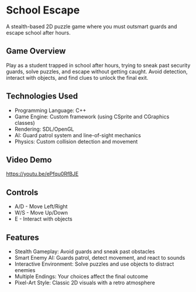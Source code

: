 # School Escape
A stealth-based 2D puzzle game where you must outsmart guards and escape school after hours.

## Game Overview
Play as a student trapped in school after hours, trying to sneak past security guards, solve puzzles, and escape without getting caught. Avoid detection, interact with objects, and find clues to unlock the final exit.

## Technologies Used
- Programming Language: C++
- Game Engine: Custom framework (using CSprite and CGraphics classes)
- Rendering: SDL/OpenGL
- AI: Guard patrol system and line-of-sight mechanics
- Physics: Custom collision detection and movement

## Video Demo
https://youtu.be/ePfqu0RfBJE

## Controls
- A/D - Move Left/Right
- W/S - Move Up/Down
- E - Interact with objects

## Features
- Stealth Gameplay: Avoid guards and sneak past obstacles
- Smart Enemy AI: Guards patrol, detect movement, and react to sounds
- Interactive Environment: Solve puzzles and use objects to distract enemies
- Multiple Endings: Your choices affect the final outcome
- Pixel-Art Style: Classic 2D visuals with a retro atmosphere
